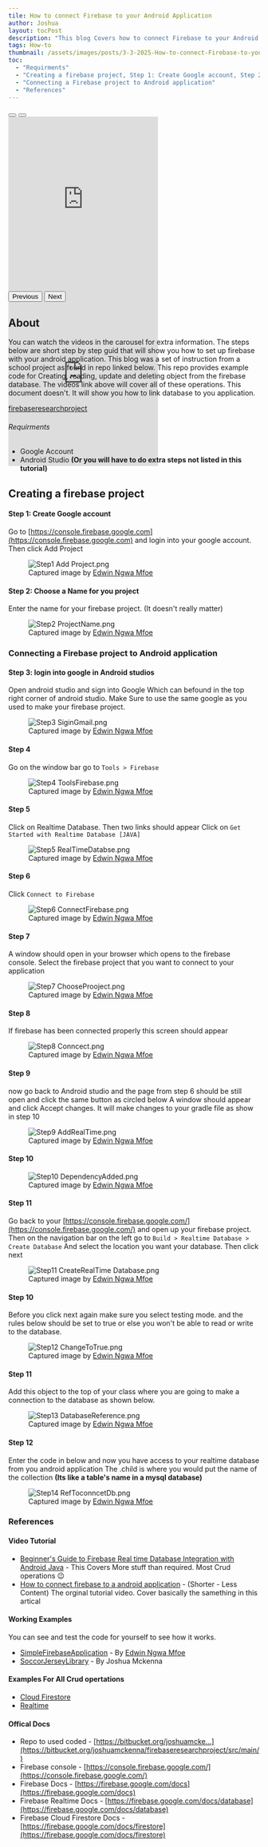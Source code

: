 ```yaml
---
tile: How to connect Firebase to your Android Application
author: Joshua
layout: tocPost
description: "This blog Covers how to connect Firebase to your Android Application. 2 Videos are included as wells as fully step by step guide to help you learn Firebase"
tags: How-to
thumbnail: /assets/images/posts/3-3-2025-How-to-connect-Firebase-to-your-Android-Application/maxresdefault2.jpg
toc:
  - "Requirments"
  - "Creating a firebase project, Step 1: Create Google account, Step 2: Choose a Name for you project"
  - "Connecting a Firebase project to Android application"
  - "References" 
---
```


<div id="carouselExampleInterval" class="carousel slide border rounded document w-100 mb-3 overflow-hidden">
  <div class="carousel-indicators">
    <button type="button" data-bs-target="#carouselExampleIndicators" data-bs-slide-to="0" class="active" aria-current="true" aria-label="Slide 1"></button>
    <button type="button" data-bs-target="#carouselExampleIndicators" data-bs-slide-to="1" aria-label="Slide 2"></button>
  </div>
<div class="carousel-inner" style="max-height: 350px;">
    <div class="carousel-item active">
            <iframe  class='w-100  ' height='350'  src='https://www.youtube.com/embed/X6TjMzZ8eak?si=76ho6nagIPdhbNYq' title='YouTube video player' frameborder='0' allow='accelerometer; autoplay; clipboard-write; encrypted-media; gyroscope; picture-in-picture; web-share' referrerpolicy='strict-origin-when-cross-origin' allowfullscreen></iframe>
    </div>
    <div class="carousel-item">
            <iframe class='w-100  ' height='350' src='https://www.youtube.com/embed/v8GkqTYs6Kg?si=8Ko82rSwR5UydINe' title='YouTube video player' frameborder='0' allow='accelerometer; autoplay; clipboard-write; encrypted-media; gyroscope; picture-in-picture; web-share' referrerpolicy='strict-origin-when-cross-origin' allowfullscreen></iframe>
    </div>
  </div>
  <button class="carousel-control-prev" type="button" data-bs-target="#carouselExampleInterval" data-bs-slide="prev">
    <span class="carousel-control-prev-icon" aria-hidden="true"></span>
    <span class="visually-hidden">Previous</span>
  </button>
  <button class="carousel-control-next" type="button" data-bs-target="#carouselExampleInterval" data-bs-slide="next">
    <span class="carousel-control-next-icon" aria-hidden="true"></span>
    <span class="visually-hidden">Next</span>
  </button>
</div>

## About 
You can watch the videos in the carousel for extra information. The steps below are short step by step guid that will show you how to set up firebase with your android application. This blog was a set of instruction from a school project as found in repo linked below. This repo provides example code for Creating, reading, update and deleting object from the firebase database. The videos link above will cover all of these operations. This document doesn't. It will show you how to link database to you application.

[firebaseresearchproject](https://bitbucket.org/joshuamckenna/firebaseresearchproject/src/main/)

###### Requirments 
* Google Account
* Android Studio **(Or you will have to do extra steps not listed in this tutorial)**

## Creating a firebase project
#### Step 1: Create Google account

Go to [https://console.firebase.google.com](https://console.firebase.google.com) and login into your google account. Then click Add Project

<figure class="figure">
    <img class="figure-img img-fluid rounded" alt="Step1 Add Project.png" src="/assets/images/posts/3-3-2025-How-to-connect-Firebase-to-your-Android-Application/Step1%20Add%20Project.png"/>
    <figcaption class="figure-caption">Captured image by <a href="https://www.linkedin.com/in/mfoneedwinngwa/">Edwin Ngwa Mfoe</a></figcaption>
</figure>

#### Step 2: Choose a Name for you project

Enter the name for your firebase project. (It doesn't really matter)

<figure class="figure">
    <img class="figure-img img-fluid rounded" alt="Step2 ProjectName.png" src="/assets/images/posts/3-3-2025-How-to-connect-Firebase-to-your-Android-Application/Step2 ProjectName.png"/>
    <figcaption class="figure-caption">Captured image by <a href="https://www.linkedin.com/in/mfoneedwinngwa/">Edwin Ngwa Mfoe</a></figcaption>
</figure>

### Connecting a Firebase project to Android application ###
#### Step 3: login into google in Android studios

Open android studio and sign into Google Which can befound in the top right corner of android studio. Make Sure to use the same google as
you used to make your firebase project.

<figure class="figure">
    <img class="figure-img img-fluid rounded" alt="Step3 SiginGmail.png" src="/assets/images/posts/3-3-2025-How-to-connect-Firebase-to-your-Android-Application/Step3 SiginGmail.png"/>
    <figcaption class="figure-caption">Captured image by <a href="https://www.linkedin.com/in/mfoneedwinngwa/">Edwin Ngwa Mfoe</a></figcaption>
</figure>

#### Step 4

Go on the window bar go to ``Tools > Firebase``

<figure class="figure">
    <img class="figure-img img-fluid rounded" alt="Step4 ToolsFirebase.png" src="/assets/images/posts/3-3-2025-How-to-connect-Firebase-to-your-Android-Application/Step4 ToolsFirebase.png"/>
    <figcaption class="figure-caption">Captured image by <a href="https://www.linkedin.com/in/mfoneedwinngwa/">Edwin Ngwa Mfoe</a></figcaption>
</figure>

#### Step 5

Click on Realtime Database. Then two links should appear Click on ``Get Started with Realtime Database [JAVA]``

<figure class="figure">
    <img class="figure-img img-fluid rounded" alt="Step5 RealTimeDatabse.png" src="/assets/images/posts/3-3-2025-How-to-connect-Firebase-to-your-Android-Application/Step5 RealTimeDatabse.png"/>
    <figcaption class="figure-caption">Captured image by <a href="https://www.linkedin.com/in/mfoneedwinngwa/">Edwin Ngwa Mfoe</a></figcaption>
</figure>

#### Step 6 ###

Click ``Connect to Firebase``

<figure class="figure">
    <img class="figure-img img-fluid rounded" alt="Step6 ConnectFirebase.png" src="/assets/images/posts/3-3-2025-How-to-connect-Firebase-to-your-Android-Application/Step6 ConnectFirebase.png"/>
    <figcaption class="figure-caption">Captured image by <a href="https://www.linkedin.com/in/mfoneedwinngwa/">Edwin Ngwa Mfoe</a></figcaption>
</figure>

#### Step 7 

A window should open in your browser which opens to the firebase console. Select the firebase project that you want to
connect to your application

<figure class="figure">
    <img class="figure-img img-fluid rounded" alt="Step7 ChooseProoject.png" src="/assets/images/posts/3-3-2025-How-to-connect-Firebase-to-your-Android-Application/Step7 ChooseProoject.png"/>
    <figcaption class="figure-caption">Captured image by <a href="https://www.linkedin.com/in/mfoneedwinngwa/">Edwin Ngwa Mfoe</a></figcaption>
</figure>

#### Step 8 

If firebase has been connected properly this screen should appear

<figure class="figure">
    <img class="figure-img img-fluid rounded" alt="Step8 Conncect.png" src="/assets/images/posts/3-3-2025-How-to-connect-Firebase-to-your-Android-Application/Step8 Conncect.png"/>
    <figcaption class="figure-caption">Captured image by <a href="https://www.linkedin.com/in/mfoneedwinngwa/">Edwin Ngwa Mfoe</a></figcaption>
</figure>

#### Step 9 

now go back to Android studio and the page from step 6 should be still open and click the same button as circled below
A window should appear and click Accept changes. It will make changes to your gradle file as show in step 10

<figure class="figure">
    <img class="figure-img img-fluid rounded" alt="Step9 AddRealTime.png" src="/assets/images/posts/3-3-2025-How-to-connect-Firebase-to-your-Android-Application/Step9 AddRealTime.png"/>
    <figcaption class="figure-caption">Captured image by <a href="https://www.linkedin.com/in/mfoneedwinngwa/">Edwin Ngwa Mfoe</a></figcaption>
</figure>

#### Step 10 

<figure class="figure">
    <img class="figure-img img-fluid rounded" alt="Step10 DependencyAdded.png" src="/assets/images/posts/3-3-2025-How-to-connect-Firebase-to-your-Android-Application/Step10 DependencyAdded.png"/>
    <figcaption class="figure-caption">Captured image by <a href="https://www.linkedin.com/in/mfoneedwinngwa/">Edwin Ngwa Mfoe</a></figcaption>
</figure>

#### Step 11

Go back to your [https://console.firebase.google.com/](https://console.firebase.google.com/) and open up your firebase project.
Then on the navigation bar on the left go to  ``Build > Realtime Database > Create Database``
And select the location you want your database. Then click next

<figure class="figure">
    <img class="figure-img img-fluid rounded" alt="Step11 CreateRealTime Database.png" src="/assets/images/posts/3-3-2025-How-to-connect-Firebase-to-your-Android-Application/Step11 CreateRealTime Database.png"/>
    <figcaption class="figure-caption">Captured image by <a href="https://www.linkedin.com/in/mfoneedwinngwa/">Edwin Ngwa Mfoe</a></figcaption>
</figure>

#### Step 10 

Before you click next again make sure you select testing mode. and the rules below should be set to true
or else you won't be able to read or write to the database.

<figure class="figure">
    <img class="figure-img img-fluid rounded" alt="Step12  ChangeToTrue.png" src="/assets/images/posts/3-3-2025-How-to-connect-Firebase-to-your-Android-Application/Step12  ChangeToTrue.png"/>
    <figcaption class="figure-caption">Captured image by <a href="https://www.linkedin.com/in/mfoneedwinngwa/">Edwin Ngwa Mfoe</a></figcaption>
</figure>

#### Step 11 

Add this object to the top of your class where you are going to make a connection to the database as shown below.

<figure class="figure">
    <img class="figure-img img-fluid rounded" alt="Step13 DatabaseReference.png" src="/assets/images/posts/3-3-2025-How-to-connect-Firebase-to-your-Android-Application/Step13 DatabaseReference.png"/>
    <figcaption class="figure-caption">Captured image by <a href="https://www.linkedin.com/in/mfoneedwinngwa/">Edwin Ngwa Mfoe</a></figcaption>
</figure>

#### Step 12 
Enter the code in below and now you have access to your realtime database from you android application
The .child is where you would put the name of the collection **(Its like a table's name in a mysql database)**

<figure class="figure">
    <img class="figure-img img-fluid rounded" alt="Step14 RefToconncetDb.png" src="/assets/images/posts/3-3-2025-How-to-connect-Firebase-to-your-Android-Application/Step14 RefToconncetDb.png"/>
    <figcaption class="figure-caption">Captured image by <a href="https://www.linkedin.com/in/mfoneedwinngwa/">Edwin Ngwa Mfoe</a></figcaption>
</figure>


### References ###

#### Video Tutorial

- [Beginner's Guide to Firebase Real time Database Integration with Android Java](https://youtu.be/X6TjMzZ8eak) - This Covers More stuff than required. Most Crud operations 😉
- [How to connect firebase to a android application](https://youtu.be/v8GkqTYs6Kg) - (Shorter - Less Content) The orginal tutorial video. Cover basically the samething in this artical 

#### Working Examples
You can see and test the code for yourself to see how it works.
- [SimpleFirebaseApplication](https://bitbucket.org/joshuamckenna/firebaseresearchproject/src/main/SimpleFirebaseApp/) - By [Edwin Ngwa Mfoe](https://www.linkedin.com/in/mfoneedwinngwa/)
- [SoccorJerseyLibrary](https://bitbucket.org/joshuamckenna/firebaseresearchproject/src/main/SoccorJerseyLibrary/) - By Joshua Mckenna

#### Examples For All Crud opertations
- [Cloud Firestore](https://bitbucket.org/joshuamckenna/firebaseresearchproject/src/main/FirbaseApplication/app/src/main/java/ca/joshuamc/firbaseapplication/bo/StudentRepositoryFirestore.java)
- [Realtime](https://bitbucket.org/joshuamckenna/firebaseresearchproject/src/main/FirbaseApplication/app/src/main/java/ca/joshuamc/firbaseapplication/bo/StudentRepositoryRealtime.java)


#### Offical Docs
- Repo to used coded - [https://bitbucket.org/joshuamcke...](https://bitbucket.org/joshuamckenna/firebaseresearchproject/src/main/)
- Firebase console - [https://console.firebase.google.com/](https://console.firebase.google.com/)
- Firebase Docs - [https://firebase.google.com/docs](https://firebase.google.com/docs)
- Firebase Realtime Docs - [https://firebase.google.com/docs/database](https://firebase.google.com/docs/database)
- Firebase Cloud Firestore Docs - [https://firebase.google.com/docs/firestore](https://firebase.google.com/docs/firestore)


